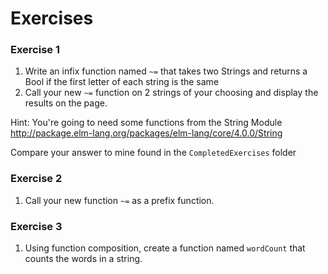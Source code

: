 # Exercises

### Exercise 1

1. Write an infix function named `~=` that takes two Strings and returns a Bool if the first letter of each string is the same
2. Call your new `~=` function on 2 strings of your choosing and display the results on the page.

Hint: You're going to need some functions from the String Module http://package.elm-lang.org/packages/elm-lang/core/4.0.0/String

Compare your answer to mine found in the `CompletedExercises` folder

### Exercise 2


1. Call your new function `~=` as a prefix function.


### Exercise 3

1. Using function composition, create a function named `wordCount` that counts the words in a string. 
